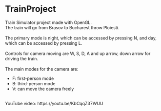 # TrainProject
Train Simulator project made with OpenGL.<br>
The train will go from Brasov to Bucharest throw Ploiesti.<br>
<br>
The primary mode is night, which can be accessed by pressing N, and day, which can be accessed by pressing L.<br>
<br>
Controls for camera moving are W, S, D, A and up arrow, down arrow for driving the train.<br>
<br>
The main modes for the camera are:<br>
- F: first-person mode<br>
- B: third-person mode<br>
- V: can move the camera freely<br>
<br>
YouTube video: https://youtu.be/KbCqqZ37WUU
